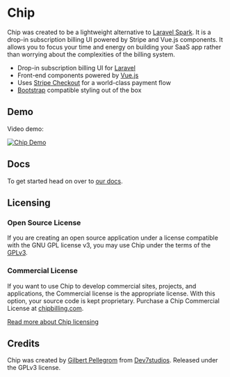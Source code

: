 # Chip

Chip was created to be a lightweight alternative to [Laravel Spark](https://spark.laravel.com/). It is a drop-in subscription billing UI powered by Stripe and Vue.js components. It allows you to focus your time and energy on building your SaaS app rather than worrying about the complexities of the billing system.

* Drop-in subscription billing UI for [Laravel](https://laravel.com/)
* Front-end components powered by [Vue.js](https://vuejs.org/)
* Uses [Stripe Checkout](https://stripe.com/checkout) for a world-class payment flow
* [Bootstrap](http://getbootstrap.com/) compatible styling out of the box

## Demo

Video demo:

[![Chip Demo](http://img.youtube.com/vi/ybJ0L2lPNA8/maxresdefault.jpg)](https://youtu.be/ybJ0L2lPNA8)

## Docs

To get started head on over to [our docs](https://chipbilling.com/docs).

## Licensing

### Open Source License

If you are creating an open source application under a license compatible with the GNU GPL license v3, you may use Chip under the terms of the [GPLv3](https://www.gnu.org/licenses/gpl-3.0.en.html).

### Commercial License

If you want to use Chip to develop commercial sites, projects, and applications, the Commercial license is the appropriate license. With this option, your source code is kept proprietary. Purchase a Chip Commercial License at [chipbilling.com](https://chipbilling.com/).

[Read more about Chip licensing](https://chipbilling.com/docs/licensing)

## Credits

Chip was created by [Gilbert Pellegrom](https://gilbitron.me) from
[Dev7studios](https://dev7studios.co). Released under the GPLv3 license.
